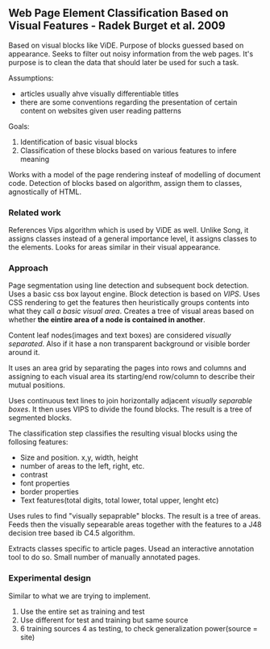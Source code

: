 ## Web Page Element Classification Based on Visual Features - Radek Burget et al. 2009

Based on visual blocks like ViDE. Purpose of blocks guessed based on appearance. Seeks to filter out noisy information from the web pages. It's purpose is to clean the  data that should later be used for such a task.

Assumptions:
* articles usually ahve visually differentiable titles
* there are some conventions regarding the presentation of certain content on websites given user reading patterns

Goals:
1. Identification of basic visual blocks
2. Classification of these blocks based on various features to infere meaning

Works with a model of the page rendering insteaf of modelling of document code. Detection of blocks based on algorithm, assign them to classes, agnostically of HTML.

### Related work
References Vips algorithm which is used by ViDE as well. Unlike Song, it assigns classes instead of a general importance level, it assigns classes to the elements. Looks for areas similar in their visual appearance.

### Approach
Page segmentation using line detection and subsequent bock detection. Uses a basic css box layout engine. Block detection is based on *VIPS*. Uses CSS rendering to get the features then heuristically groups contents into what they call *a basic visual area*. Creates a tree of visual areas based on whether **the eintire area of a node is contained in another**.

Content leaf nodes(images and text boxes) are considered *visually separated*. Also if it hase a non transparent background or visible border around it.

It uses an area grid by separating the pages into rows and columns and assigning to each visual area its starting/end row/column to describe their mutual positions.

Uses continuous text lines to join horizontally adjacent *visually separable boxes*. It then uses VIPS to divide the found blocks. The result is a tree of segmented blocks.


The classification step classifies the resulting visual blocks using the follosing features:

* Size and position. x,y, width, height
* number of areas to the left, right, etc.
* contrast
* font properties
* border properties
* Text features(total digits, total lower, total upper, lenght etc)

Uses rules to find "visually sepaprable" blocks. The result is a tree of areas. Feeds then the visually sepearable areas together with the features to a J48 decision tree based ib C4.5 algorithm.

Extracts classes specific to article pages. Usead an interactive annotation tool to do so. Small number of manually annotated pages.

### Experimental design
Similar to what we are trying to implement. 
1. Use the entire set as training and test
2. Use different for test and training but same source
3. 6 training sources 4 as testing, to check generalization power(source = site)
